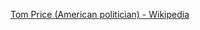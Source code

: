 ﻿[Tom Price (American politician) - Wikipedia](https://en.wikipedia.org/wiki/Tom_Price_(American_politician))